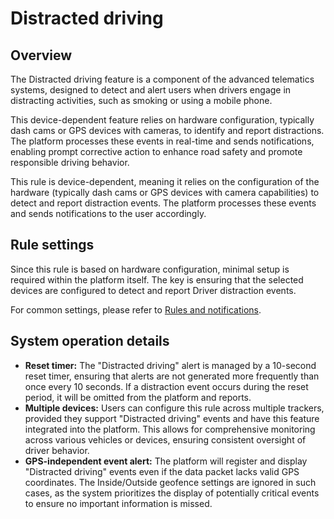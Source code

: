 # Distracted driving

## Overview

The Distracted driving feature is a component of the advanced telematics systems, designed to detect and alert users when drivers engage in distracting activities, such as smoking or using a mobile phone.

This device-dependent feature relies on hardware configuration, typically dash cams or GPS devices with cameras, to identify and report distractions. The platform processes these events in real-time and sends notifications, enabling prompt corrective action to enhance road safety and promote responsible driving behavior.

This rule is device-dependent, meaning it relies on the configuration of the hardware (typically dash cams or GPS devices with camera capabilities) to detect and report distraction events. The platform processes these events and sends notifications to the user accordingly.

## Rule settings

Since this rule is based on hardware configuration, minimal setup is required within the platform itself. The key is ensuring that the selected devices are configured to detect and report Driver distraction events.

For common settings, please refer to [Rules and notifications](../../).

## System operation details

* **Reset timer:** The "Distracted driving" alert is managed by a 10-second reset timer, ensuring that alerts are not generated more frequently than once every 10 seconds. If a distraction event occurs during the reset period, it will be omitted from the platform and reports.
* **Multiple devices:** Users can configure this rule across multiple trackers, provided they support "Distracted driving" events and have this feature integrated into the platform. This allows for comprehensive monitoring across various vehicles or devices, ensuring consistent oversight of driver behavior.
* **GPS-independent event alert:** The platform will register and display "Distracted driving" events even if the data packet lacks valid GPS coordinates. The Inside/Outside geofence settings are ignored in such cases, as the system prioritizes the display of potentially critical events to ensure no important information is missed.
